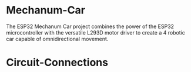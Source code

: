 # Mechanum-Car
The ESP32 Mechanum Car project combines the power of the ESP32 microcontroller with the versatile L293D motor driver to create a 4
robotic car capable of omnidirectional movement.
# Circuit-Connections
